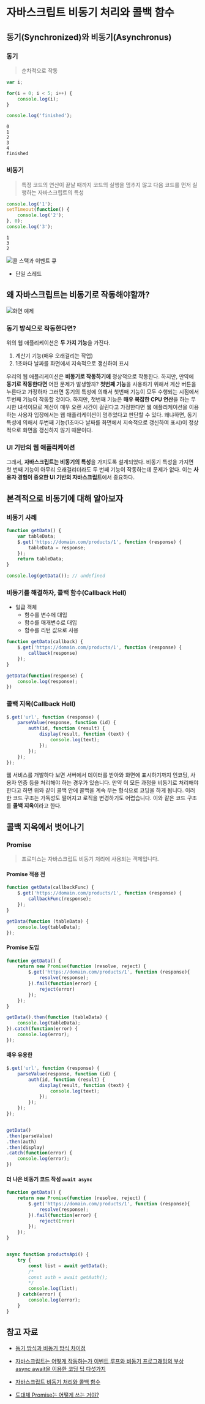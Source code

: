 # 자바스크립트 비동기 처리와 콜백 함수

## 동기(Synchronized)와 비동기(Asynchronus)

### 동기

> 순차적으로 작동

```javascript
var i;

for(i = 0; i < 5; i++) {
    console.log(i);
}

console.log('finished');
```

```
0
1
2
3
4
finished
```

### 비동기

> 특정 코드의 연산이 끝날 때까지 코드의 실행을 멈추지 않고 다음 코드를 먼저 실행하는 자바스크립트의 특성

```javascript
console.log('1');
setTimeout(function() {
    console.log('2');
}, 0);  
console.log('3');
```

```
1
3
2
```

![콜 스택과 이벤트 큐](https://user-images.githubusercontent.com/27342882/48203541-1cfc2700-e3ab-11e8-9bf2-56ccdc3ca0b2.JPG)

- 단일 스레드

## 왜 자바스크립트는 비동기로 작동해야할까?

![화면 예제](https://user-images.githubusercontent.com/27342882/48203525-12419200-e3ab-11e8-9844-d22a208313fe.JPG)

### 동기 방식으로 작동한다면?

위의 웹 애플리케이션은 **두 가지 기능**을 가진다.

1. 계산기 기능(매우 오래걸리는 작업)
2. 1초마다 날짜를 화면에서 지속적으로 갱신하여 표시

우리의 웹 애플리케이션은 **비동기로 작동하기에** 정상적으로 작동한다. 하지만, 만약에 **동기로 작동한다면** 어떤 문제가 발생할까? **첫번째 기능**을 사용하기 위해서 계산 버튼을 누른다고 가정하자 그러면 동기의 특성에 의해서 첫번째 기능이 모두 수행되는 시점에서 두번째 기능이 작동할 것이다. 하지만, 첫번째 기능은 **매우 복잡한 CPU 연산**을 하는 무시한 녀석이므로 계산이 매우 오랜 시간이 걸린다고 가정한다면 웹 애플리케이션을 이용하는 사용자 입장에서는 웹 애플리케이션이 멈추었다고 판단할 수 있다. 왜냐하면, 동기 특성에 의해서 두번째 기능(1초마다 날짜를 화면에서 지속적으로 갱신하여 표시)이 정상적으로 화면을 갱신하지 않기 때문이다.

### UI 기반의 웹 애플리케이션

그래서, **자바스크립트는 비동기의 특성**을 가지도록 설계되었다. 비동기 특성을 가지면 첫 번째 기능이 아무리 오래걸리더라도 두 번째 기능이 작동하는데 문제가 없다. 이는 **사용자 경험이 중요한 UI 기반의 자바스크립트**에서 중요하다.

## 본격적으로 비동기에 대해 알아보자

### 비동기 사례

```javascript
function getData() {
	var tableData;
	$.get('https://domain.com/products/1', function (response) {
		tableData = response;
	});
	return tableData;
}

console.log(getData()); // undefined
```

### 비동기를 해결하자, 콜백 함수(Callback Hell)

- 일급 객체
    - 함수를 변수에 대입
    - 함수를 매개변수로 대입
    - 함수를 리턴 값으로 사용

```javascript
function getData(callback) {
	$.get('https://domain.com/products/1', function (response) {
        callback(response)
	});
}

getData(function(response) {
    console.log(response);
})
```

### 콜백 지옥(Callback Hell)

```javascript
$.get('url', function (response) {
	parseValue(response, function (id) {
		auth(id, function (result) {
			display(result, function (text) {
				console.log(text);
			});
		});
	});
});
```

웹 서비스를 개발하다 보면 서버에서 데이터를 받아와 화면에 표시하기까지 인코딩, 사용자 인증 등을 처리해야 하는 경우가 있습니다. 만약 이 모든 과정을 비동기로 처리해야 한다고 하면 위와 같이 콜백 안에 콜백을 계속 무는 형식으로 코딩을 하게 됩니다. 이러한 코드 구조는 가독성도 떨어지고 로직을 변경하기도 어렵습니다. 이와 같은 코드 구조를 **콜백 지옥**이라고 한다.

## 콜백 지옥에서 벗어나기

### Promise

> 프로미스는 자바스크립트 비동기 처리에 사용되는 객체입니다.

#### Promise 적용 전

```javascript
function getData(callbackFunc) {
    $.get('https://domain.com/products/1', function (response) {
        callbackFunc(response); 
    });
}

getData(function (tableData) {
    console.log(tableData);
});
```

#### Promise 도입

```javascript
function getData() {
    return new Promise(function (resolve, reject) {
        $.get('https://domain.com/products/1', function (response){
            resolve(response);
        }).fail(function(error) {
            reject(error)
        });
    });
}

getData().then(function (tableData) {
    console.log(tableData);
}).catch(function(error) {
    console.log(error);
});
```

#### 매우 유용한

```javascript
$.get('url', function (response) {
	parseValue(response, function (id) {
		auth(id, function (result) {
			display(result, function (text) {
				console.log(text);
			});
		});
	});
});
```

```javascript

getData()
.then(parseValue)
.then(auth)
.then(display)
.catch(function(error) {
    console.log(error);
})
```

#### 더 나은 비동기 코드 작성 `await async`

```javascript
function getData() {
    return new Promise(function (resolve, reject) {
        $.get('https://domain.com/products/1', function (response){
            resolve(response);
        }).fail(function(error) {
            reject(Error)
        });
    });
}
```

```javascript

async function productsApi() {
    try {
        const list = await getData();
        /*
        const auth = await getAuth();
        */
        console.log(list);
    } catch(error) {
        console.log(error);
    }
}
```
## 참고 자료

- [동기 방식과 비동기 방식 차이점](http://itzone.tistory.com/360)

- [자바스크립트는 어떻게 작동하는가 이벤트 루프와 비동기 프로그래밍의 부상 async await을 이용한 코딩 팁 다섯가지](https://engineering.huiseoul.com/%EC%9E%90%EB%B0%94%EC%8A%A4%ED%81%AC%EB%A6%BD%ED%8A%B8%EB%8A%94-%EC%96%B4%EB%96%BB%EA%B2%8C-%EC%9E%91%EB%8F%99%ED%95%98%EB%8A%94%EA%B0%80-%EC%9D%B4%EB%B2%A4%ED%8A%B8-%EB%A3%A8%ED%94%84%EC%99%80-%EB%B9%84%EB%8F%99%EA%B8%B0-%ED%94%84%EB%A1%9C%EA%B7%B8%EB%9E%98%EB%B0%8D%EC%9D%98-%EB%B6%80%EC%83%81-async-await%EC%9D%84-%EC%9D%B4%EC%9A%A9%ED%95%9C-%EC%BD%94%EB%94%A9-%ED%8C%81-%EB%8B%A4%EC%84%AF-%EA%B0%80%EC%A7%80-df65ffb4e7e)

- [자바스크립트 비동기 처리와 콜백 함수](https://joshua1988.github.io/web-development/javascript/javascript-asynchronous-operation/#%EB%B9%84%EB%8F%99%EA%B8%B0-%EC%B2%98%EB%A6%AC-%EA%B7%B8%EA%B2%8C-%EB%AD%94%EA%B0%80%EC%9A%94)

- [도대체 Promise는 어떻게 쓰는 거야?](https://programmingsummaries.tistory.com/325)